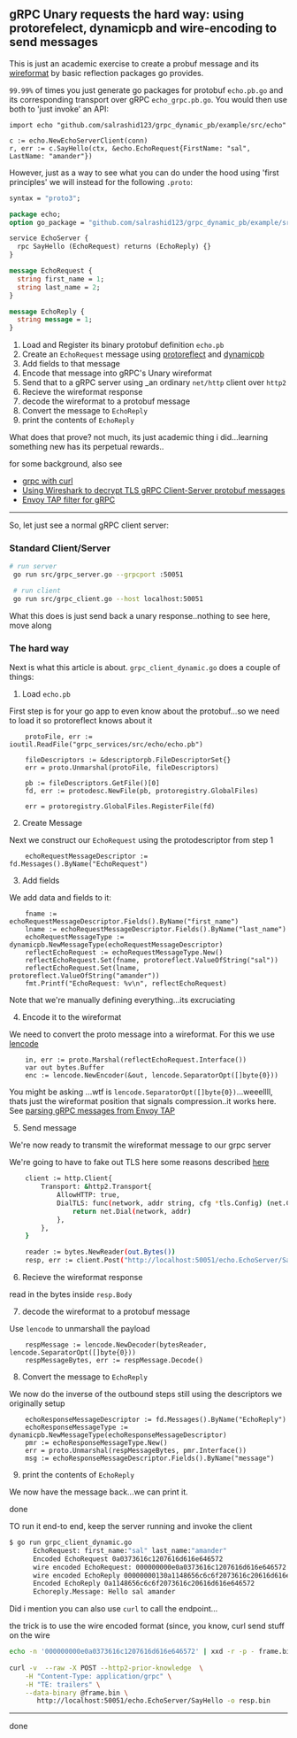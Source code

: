 ## gRPC Unary requests the hard way: using protorefelect, dynamicpb and wire-encoding to send messages


This is just an academic exercise to create a probuf message and its [wireformat](https://github.com/grpc/grpc/blob/master/doc/PROTOCOL-HTTP2.md) by basic reflection packages go provides.

`99.99%` of times you just generate go packages for protobuf `echo.pb.go` and its corresponding transport over gRPC `echo_grpc.pb.go`.  You would then use both to 'just invoke' an API:

```golang
import echo "github.com/salrashid123/grpc_dynamic_pb/example/src/echo"

c := echo.NewEchoServerClient(conn)
r, err := c.SayHello(ctx, &echo.EchoRequest{FirstName: "sal", LastName: "amander"})
```


However, just as a way to see what you can do under the hood using 'first principles' we will instead for the following `.proto`:

```protobuf
syntax = "proto3";

package echo;
option go_package = "github.com/salrashid123/grpc_dynamic_pb/example/src/echo";

service EchoServer {
  rpc SayHello (EchoRequest) returns (EchoReply) {}
}

message EchoRequest {
  string first_name = 1;
  string last_name = 2;
}

message EchoReply {
  string message = 1;
}
```

1. Load and Register its binary protobuf definition `echo.pb`
2. Create an `EchoRequest` message using [protoreflect](https://pkg.go.dev/google.golang.org/protobuf/reflect/protoreflect) and [dynamicpb](https://pkg.go.dev/google.golang.org/protobuf/types/dynamicpb)
3. Add fields to that message
4. Encode that message into gRPC's Unary wireformat
5. Send that to a gRPC server using _an ordinary `net/http` client over `http2`
6. Recieve the wireformat response
7. decode the wireformat to a protobuf message
8. Convert the message to `EchoReply`
9. print the contents of `EchoReply`


What does that prove?  not much, its just academic thing i did...learning something new has its perpetual rewards..

for some background, also see

* [grpc with curl](https://blog.salrashid.dev/articles/2017/grpc_curl/)
* [Using Wireshark to decrypt TLS gRPC Client-Server protobuf messages](https://blog.salrashid.dev/articles/2021/wireshark-grpc-tls/)
* [Envoy TAP filter for gRPC](https://blog.salrashid.dev/articles/2021/envoy_tap/)

---

So, let just see a normal gRPC client server:

### Standard Client/Server

```bash
# run server
 go run src/grpc_server.go --grpcport :50051

 # run client
 go run src/grpc_client.go --host localhost:50051
```

What this does is just send back a unary response..nothing to see here, move along


### The hard way

Next is what this article is about.  `grpc_client_dynamic.go` does a couple of things:

1. Load `echo.pb`

First step is for your go app to even know about the protobuf...so we need to load it so protoreflect knows about it

```golang
	protoFile, err := ioutil.ReadFile("grpc_services/src/echo/echo.pb")

	fileDescriptors := &descriptorpb.FileDescriptorSet{}
	err = proto.Unmarshal(protoFile, fileDescriptors)

	pb := fileDescriptors.GetFile()[0]
	fd, err := protodesc.NewFile(pb, protoregistry.GlobalFiles)

	err = protoregistry.GlobalFiles.RegisterFile(fd)

```

2. Create Message

Next we construct our `EchoRequest` using the protodescriptor from step 1

```golang
	echoRequestMessageDescriptor := fd.Messages().ByName("EchoRequest")
```

3. Add fields

We add data and fields to it:

```golang
	fname := echoRequestMessageDescriptor.Fields().ByName("first_name")
	lname := echoRequestMessageDescriptor.Fields().ByName("last_name")
	echoRequestMessageType := dynamicpb.NewMessageType(echoRequestMessageDescriptor)
	reflectEchoRequest := echoRequestMessageType.New()
	reflectEchoRequest.Set(fname, protoreflect.ValueOfString("sal"))
	reflectEchoRequest.Set(lname, protoreflect.ValueOfString("amander"))
	fmt.Printf("EchoRequest: %v\n", reflectEchoRequest)
```

Note that we're manually defining everything...its excruciating

4. Encode it to the wireformat

We need to convert the proto message into a wireformat.  For this we use [lencode](https://github.com/psanford/lencode)

```golang
	in, err := proto.Marshal(reflectEchoRequest.Interface())
	var out bytes.Buffer
	enc := lencode.NewEncoder(&out, lencode.SeparatorOpt([]byte{0}))
```

You might be asking ...wtf is `lencode.SeparatorOpt([]byte{0})`...weeellll, thats just the wireformat position that signals compression..it works here.  See [parsing gRPC messages from Envoy TAP](https://github.com/psanford/lencode/issues/5)

5. Send message

We're now ready to transmit the wireformat message to our grpc server


We're going to have to fake out TLS here some reasons described [here](https://medium.com/@thrawn01/http-2-cleartext-h2c-client-example-in-go-8167c7a4181e)

```bash
	client := http.Client{
		Transport: &http2.Transport{
			AllowHTTP: true,
			DialTLS: func(network, addr string, cfg *tls.Config) (net.Conn, error) {
				return net.Dial(network, addr)
			},
		},
	}

	reader := bytes.NewReader(out.Bytes())
	resp, err := client.Post("http://localhost:50051/echo.EchoServer/SayHello", "application/grpc", reader)
```

6. Recieve the wireformat response

read in the bytes inside `resp.Body`

7. decode the wireformat to a protobuf message

Use `lencode` to unmarshall the payload

```golang
	respMessage := lencode.NewDecoder(bytesReader, lencode.SeparatorOpt([]byte{0}))
	respMessageBytes, err := respMessage.Decode()
```

8. Convert the message to `EchoReply`

We now do the inverse of the outbound steps still using the descriptors we originally setup

```golang
	echoResponseMessageDescriptor := fd.Messages().ByName("EchoReply")
	echoResponseMessageType := dynamicpb.NewMessageType(echoResponseMessageDescriptor)
	pmr := echoResponseMessageType.New()
	err = proto.Unmarshal(respMessageBytes, pmr.Interface())
	msg := echoResponseMessageDescriptor.Fields().ByName("message")
```

9. print the contents of `EchoReply`

We now have the message back...we can print it.

done


TO run it end-to end, keep the server running and invoke the client

```bash
$ go run grpc_client_dynamic.go 
      EchoRequest: first_name:"sal" last_name:"amander"
      Encoded EchoRequest 0a0373616c1207616d616e646572
      wire encoded EchoRequest: 000000000e0a0373616c1207616d616e646572
      wire encoded EchoReply 00000000130a1148656c6c6f2073616c20616d616e646572
      Encoded EchoReply 0a1148656c6c6f2073616c20616d616e646572
      Echoreply.Message: Hello sal amander
```


Did i mention you can also use `curl` to call the endpoint...

the trick is to use the wire encoded format (since,  you know, curl send stuff on the wire

```bash
echo -n '000000000e0a0373616c1207616d616e646572' | xxd -r -p - frame.bin
 
curl -v  --raw -X POST --http2-prior-knowledge  \
    -H "Content-Type: application/grpc" \
    -H "TE: trailers" \
    --data-binary @frame.bin \
       http://localhost:50051/echo.EchoServer/SayHello -o resp.bin
```

---

done
